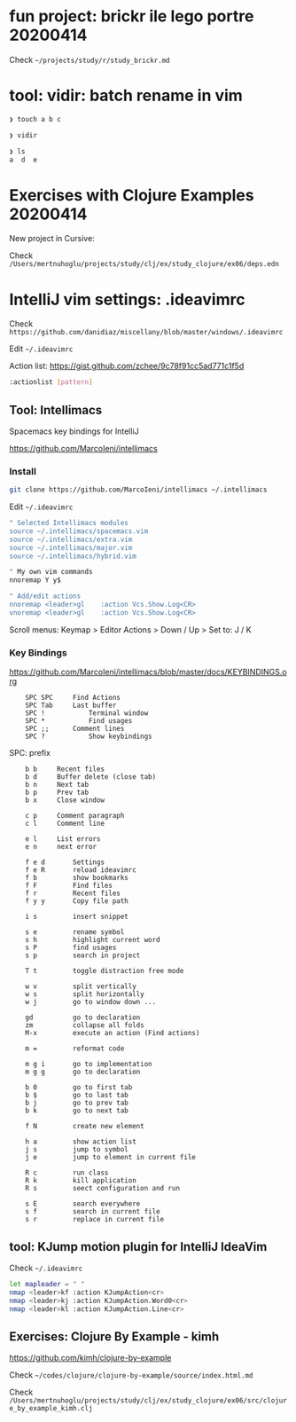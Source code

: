 
# fun project: brickr ile lego portre 20200414 

Check `~/projects/study/r/study_brickr.md`

# tool: vidir: batch rename in vim

``` bash
❯ touch a b c   

❯ vidir

❯ ls                
a  d  e
``` 

# Exercises with Clojure Examples 20200414 

New project in Cursive:

Check `/Users/mertnuhoglu/projects/study/clj/ex/study_clojure/ex06/deps.edn`

# IntelliJ vim settings: .ideavimrc

Check `https://github.com/danidiaz/miscellany/blob/master/windows/.ideavimrc`

Edit `~/.ideavimrc`

Action list: https://gist.github.com/zchee/9c78f91cc5ad771c1f5d

``` bash
:actionlist [pattern]
``` 

## Tool: Intellimacs

Spacemacs key bindings for IntelliJ

https://github.com/MarcoIeni/intellimacs

### Install

``` bash
git clone https://github.com/MarcoIeni/intellimacs ~/.intellimacs
``` 

Edit `~/.ideavimrc`

``` bash
" Selected Intellimacs modules
source ~/.intellimacs/spacemacs.vim
source ~/.intellimacs/extra.vim
source ~/.intellimacs/major.vim
source ~/.intellimacs/hybrid.vim

" My own vim commands
nnoremap Y y$

" Add/edit actions
nnoremap <leader>gl    :action Vcs.Show.Log<CR>
vnoremap <leader>gl    :action Vcs.Show.Log<CR>
``` 

Scroll menus: Keymap > Editor Actions > Down / Up > Set to: J / K

### Key Bindings

https://github.com/MarcoIeni/intellimacs/blob/master/docs/KEYBINDINGS.org

		SPC SPC		Find Actions
		SPC	Tab		Last buffer
		SPC	!			Terminal window
		SPC *			Find usages
		SPC ;;		Comment lines
		SPC ?			Show keybindings

SPC: prefix

		b b		Recent files
		b d		Buffer delete (close tab)
		b n		Next tab
		b p		Prev tab
		b x		Close window

		c p		Comment paragraph
		c l		Comment line

		e l		List errors
		e n		next error

		f e d		Settings
		f e R		reload ideavimrc
		f b			show bookmarks
		f F			Find files
		f r			Recent files
		f y y		Copy file path

		i s			insert snippet

		s e			rename symbol
		s h			highlight current word
		s P			find usages
		s p			search in project

		T t			toggle distraction free mode

		w v			split vertically
		w s			split horizontally
		w j			go to window down ...

		gd			go to declaration
		zm			collapse all folds
		M-x			execute an action (Find actions)

		m =			reformat code

		m g i		go to implementation
		m g g		go to declaration

		b 0			go to first tab
		b $			go to last tab
		b j			go to prev tab
		b k			go to next tab

		f N			create new element

		h a			show action list
		j s			jump to symbol
		j e			jump to element in current file

		R c			run class
		R k			kill application
		R s			seect configuration and run

		s E			search everywhere
		s f			search in current file
		s r			replace in current file

## tool: KJump motion plugin for IntelliJ IdeaVim

Check `~/.ideavimrc`

``` bash
let mapleader = " "
nmap <leader>kf :action KJumpAction<cr>
nmap <leader>kj :action KJumpAction.Word0<cr>
nmap <leader>kl :action KJumpAction.Line<cr>
``` 

## Exercises: Clojure By Example - kimh

https://github.com/kimh/clojure-by-example

Check `~/codes/clojure/clojure-by-example/source/index.html.md`

Check `/Users/mertnuhoglu/projects/study/clj/ex/study_clojure/ex06/src/clojure_by_example_kimh.clj`

